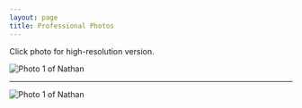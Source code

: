 ```yaml
---
layout: page
title: Professional Photos
---
```

Click photo for high-resolution version.

![Photo 1 of Nathan]([https://nathanfavero.com/wp-content/uploads/Nathan_Favero_April17_HighRes-768x511.jpg](https://nathanfavero.com/wp-content/uploads/Nathan_Favero_April17_HighRes-768x511.jpg))

___

![Photo 1 of Nathan](https://nathanfavero.com/wp-content/uploads/favero.jpg)
